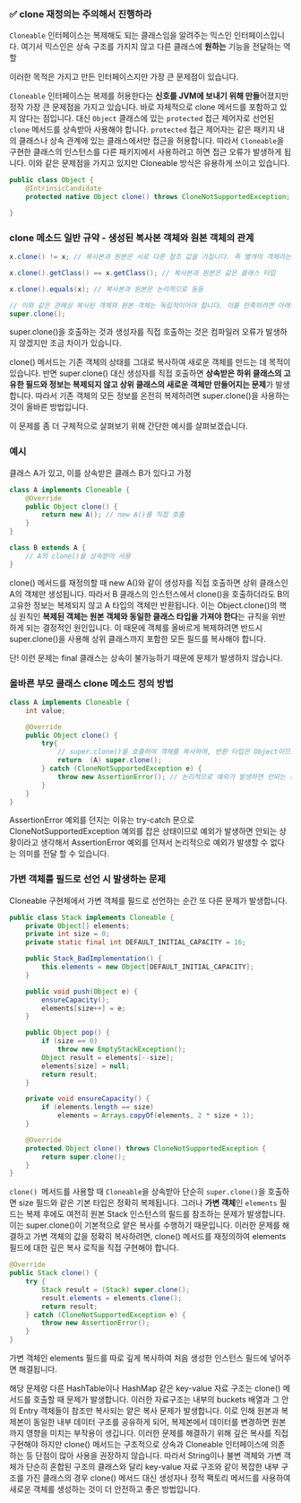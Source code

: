 ### ✅ clone 재정의는 주의해서 진행하라
`Cloneable` 인터페이스는 복제해도 되는 클래스임을 알려주는 믹스인 인터페이스입니다. 
여기서 믹스인은 상속 구조를 가지지 않고 다른 클래스에 **원하는** 기능을 전달하는 역할

이러한 목적은 가지고 만든 인터페이스지만 가장 큰 문제점이 있습니다.

`Cloneable` 인터페이스는 복제를 허용한다는 **신호를 JVM에 보내기 위해 만들**어졌지만 정작 가장 큰 문제점을 가지고 있습니다. 
바로 자체적으로 clone 메서드를 포함하고 있지 않다는 점입니다.
대신 `Object` 클래스에 있는 `protected` 접근 제어자로 선언된 `clone` 메서드를 상속받아 사용해야 합니다. 
`protected` 접근 제어자는 같은 패키지 내의 클래스나 상속 관계에 있는 클래스에서만 접근을 허용합니다. 
따라서 `Cloneable`을 구현한 클래스의 인스턴스를 다른 패키지에서 사용하려고 하면 접근 오류가 발생하게 됩니다. 
이와 같은 문제점을 가지고 있지만 Cloneable 방식은 유용하게 쓰이고 있습니다.

```java
public class Object {
    @IntrinsicCandidate
    protected native Object clone() throws CloneNotSupportedException;

}
```

### clone 메소드 일반 규약 - 생성된 복사본 객체와 원본 객체의 관계
```java
x.clone() != x; // 복사본과 원본은 서로 다른 참조 값을 가집니다. 즉 별개의 객체라는 의미

x.clone().getClass() == x.getClass(); // 복사본과 원본은 같은 클래스 타입

x.clone().equals(x); // 복사본과 원본은 논리적으로 동등

// 이와 같은 관례상 복사된 객체와 원본 객체는 독립적이어야 합니다. 이를 만족하려면 아래와 같은 코드를 작성해서 객체를 반환합니다.
super.clone(); 
```
super.clone()을 호출하는 것과 생성자를 직접 호출하는 것은 컴파일러 오류가 발생하지 않겠지만 조금 차이가 있습니다.

clone() 메서드는 기존 객체의 상태를 그대로 복사하여 새로운 객체를 만드는 데 목적이 있습니다. 
반면 super.clone() 대신 생성자를 직접 호출하면 **상속받은 하위 클래스의 고유한 필드와 정보는 복제되지 않고 상위 클래스의 새로운 객체만 만들어지는 문제**가 발생합니다. 
따라서 기존 객체의 모든 정보를 온전히 복제하려면 super.clone()을 사용하는 것이 올바른 방법입니다.

이 문제를 좀 더 구체적으로 살펴보기 위해 간단한 예시를 살펴보겠습니다.

### 예시
클래스 A가 있고, 이를 상속받은 클래스 B가 있다고 가정
```java
class A implements Cloneable {
    @Override
    public Object clone() {
        return new A(); // new A()를 직접 호출
    }
}

class B extends A {
    // A의 clone()을 상속받아 사용
}
```
clone() 메서드를 재정의할 때 new A()와 같이 생성자를 직접 호출하면 상위 클래스인 A의 객체만 생성됩니다. 
따라서 B 클래스의 인스턴스에서 clone()을 호출하더라도 B의 고유한 정보는 복제되지 않고 A 타입의 객체만 반환됩니다. 
이는 Object.clone()의 핵심 원칙인 **복제된 객체는 원본 객체와 동일한 클래스 타입을 가져야 한다**는 규칙을 위반하게 되는 결정적인 원인입니다. 
이 때문에 객체를 올바르게 복제하려면 반드시 super.clone()을 사용해 상위 클래스까지 포함한 모든 필드를 복사해야 합니다.

단! 이런 문제는 final 클래스는 상속이 불가능하기 때문에 문제가 발생하지 않습니다.

### 올바른 부모 클래스 clone 메소드 정의 방법
```java
class A implements Cloneable {
    int value;

    @Override
    public Object clone() {
        try{
            // super.clone()을 호출하여 객체를 복사하며, 반환 타입은 Object이므로 형변환을 해야 합니다,
            return  (A) super.clone();
        } catch (CloneNotSupportedException e) {
            throw new AssertionError(); // 논리적으로 예외가 발생하면 안되는 상황에서 해당 예외 사용
        }
    }
}
```
AssertionError 예외를 던지는 이유는 try-catch 문으로 CloneNotSupportedException 예외를 잡은 상태이므로 예외가 발생하면 안되는 상황이라고 생각해서 
AssertionError 예외를 던져서 논리적으로 예외가 발생할 수 없다는 의미를 전달 할 수 있습니다.

### 가변 객체를 필드로 선언 시 발생하는 문제
Cloneable 구현체에서 가변 객체를 필드로 선언하는 순간 또 다른 문제가 발생합니다.
```java
public class Stack implements Cloneable {
    private Object[] elements;
    private int size = 0;
    private static final int DEFAULT_INITIAL_CAPACITY = 16;

    public Stack_BadImplementation() {
        this.elements = new Object[DEFAULT_INITIAL_CAPACITY];
    }

    public void push(Object e) {
        ensureCapacity();
        elements[size++] = e;
    }

    public Object pop() {
        if (size == 0)
            throw new EmptyStackException();
        Object result = elements[--size];
        elements[size] = null; 
        return result;
    }

    private void ensureCapacity() {
        if (elements.length == size)
            elements = Arrays.copyOf(elements, 2 * size + 1);
    }

    @Override
    protected Object clone() throws CloneNotSupportedException {
        return super.clone();
    }
}
```
`clone() `메서드를 사용할 때 `Cloneable`을 상속받아 단순히 `super.clone()`을 호출하면 size 필드와 같은 기본 타입은 정확히 복제됩니다. 
그러나 **가변 객체**인 `elements` 필드는 복제 후에도 여전히 원본 Stack 인스턴스의 필드를 참조하는 문제가 발생합니다. 
이는 super.clone()이 기본적으로 얕은 복사를 수행하기 때문입니다. 
이러한 문제를 해결하고 가변 객체의 값을 정확히 복사하려면, clone() 메서드를 재정의하여 elements 필드에 대한 깊은 복사 로직을 직접 구현해야 합니다.

```java
@Override 
public Stack clone() {
    try {
        Stack result = (Stack) super.clone();
        result.elements = elements.clone(); 
        return result;
    } catch (CloneNotSupportedException e) {
        throw new AssertionError();
    }
}
```
가변 객체인 elements 필드를 따로 깊게 복사하여 처음 생성한 인스턴스 필드에 넣어주면 해결됩니다. 

해당 문제랑 다른 HashTable이나 HashMap 같은 key-value 자료 구조는 clone() 메서드를 호출할 때 문제가 발생합니다.
이러한 자료구조는 내부의 buckets 배열과 그 안의 Entry 객체들이 참조만 복사되는 얕은 복사 문제가 발생합니다. 
이로 인해 원본과 복제본이 동일한 내부 데이터 구조를 공유하게 되어, 복제본에서 데이터를 변경하면 원본까지 영향을 미치는 부작용이 생깁니다. 
이러한 문제를 해결하기 위해 깊은 복사를 직접 구현해야 하지만 clone() 메서드는 구조적으로 상속과 Cloneable 인터페이스에 의존하는 등 단점이 많아 사용을 권장하지 않습니다. 
따라서 String이나 불변 객체와 가변 객체가 단순히 혼합된 구조의 클래스와 달리 key-value 자료 구조와 같이 복잡한 내부 구조를 가진 클래스의 경우 
clone() 메서드 대신 생성자나 정적 팩토리 메서드를 사용하여 새로운 객체를 생성하는 것이 더 안전하고 좋은 방법입니다.